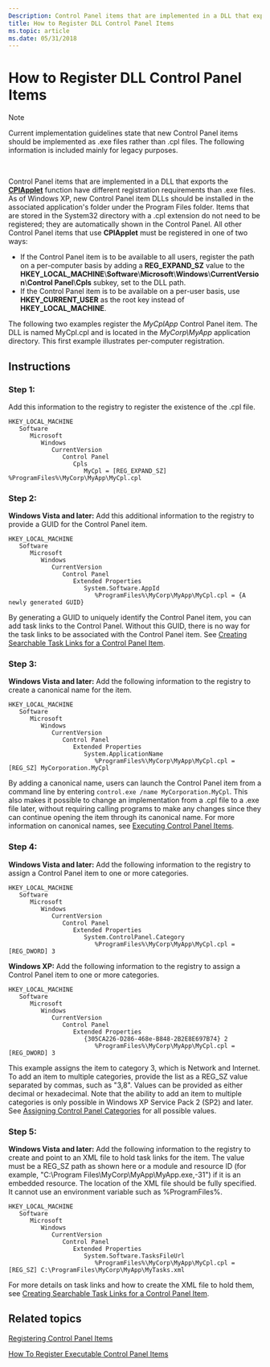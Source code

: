 ```yaml
---
Description: Control Panel items that are implemented in a DLL that exports the CPlApplet function have different registration requirements than .exe files.
title: How to Register DLL Control Panel Items
ms.topic: article
ms.date: 05/31/2018
---
```


# How to Register DLL Control Panel Items

> [!Note]  
> Current implementation guidelines state that new Control Panel items should be implemented as .exe files rather than .cpl files. The following information is included mainly for legacy purposes.

 

Control Panel items that are implemented in a DLL that exports the [**CPlApplet**](/windows/win32/api/cpl/nc-cpl-applet_proc) function have different registration requirements than .exe files. As of Windows XP, new Control Panel item DLLs should be installed in the associated application's folder under the Program Files folder. Items that are stored in the System32 directory with a .cpl extension do not need to be registered; they are automatically shown in the Control Panel. All other Control Panel items that use **CPlApplet** must be registered in one of two ways:

-   If the Control Panel item is to be available to all users, register the path on a per-computer basis by adding a **REG\_EXPAND\_SZ** value to the **HKEY\_LOCAL\_MACHINE**\\**Software**\\**Microsoft**\\**Windows**\\**CurrentVersion**\\**Control Panel**\\**Cpls** subkey, set to the DLL path.
-   If the Control Panel item is to be available on a per-user basis, use **HKEY\_CURRENT\_USER** as the root key instead of **HKEY\_LOCAL\_MACHINE**.

The following two examples register the *MyCplApp* Control Panel item. The DLL is named MyCpl.cpl and is located in the *MyCorp\\MyApp* application directory. This first example illustrates per-computer registration.

## Instructions

### Step 1:

Add this information to the registry to register the existence of the .cpl file.

```
HKEY_LOCAL_MACHINE
   Software
      Microsoft
         Windows
            CurrentVersion
               Control Panel
                  Cpls
                     MyCpl = [REG_EXPAND_SZ] %ProgramFiles%\MyCorp\MyApp\MyCpl.cpl
```

### Step 2:

**Windows Vista and later:** Add this additional information to the registry to provide a GUID for the Control Panel item.

```
HKEY_LOCAL_MACHINE
   Software
      Microsoft
         Windows
            CurrentVersion
               Control Panel
                  Extended Properties
                     System.Software.AppId
                        %ProgramFiles%\MyCorp\MyApp\MyCpl.cpl = {A newly generated GUID}
```

By generating a GUID to uniquely identify the Control Panel item, you can add task links to the Control Panel. Without this GUID, there is no way for the task links to be associated with the Control Panel item. See [Creating Searchable Task Links for a Control Panel Item](creating-searchable-task-links.md).

### Step 3:

**Windows Vista and later:** Add the following information to the registry to create a canonical name for the item.

```
HKEY_LOCAL_MACHINE
   Software
      Microsoft
         Windows
            CurrentVersion
               Control Panel
                  Extended Properties
                     System.ApplicationName
                        %ProgramFiles%\MyCorp\MyApp\MyCpl.cpl = [REG_SZ] MyCorporation.MyCpl
```

By adding a canonical name, users can launch the Control Panel item from a command line by entering `control.exe /name MyCorporation.MyCpl`. This also makes it possible to change an implementation from a .cpl file to a .exe file later, without requiring calling programs to make any changes since they can continue opening the item through its canonical name. For more information on canonical names, see [Executing Control Panel Items](executing-control-panel-items.md).

### Step 4:

**Windows Vista and later:** Add the following information to the registry to assign a Control Panel item to one or more categories.

```
HKEY_LOCAL_MACHINE
   Software
      Microsoft
         Windows
            CurrentVersion
               Control Panel
                  Extended Properties
                     System.ControlPanel.Category
                        %ProgramFiles%\MyCorp\MyApp\MyCpl.cpl = [REG_DWORD] 3
```

**Windows XP:** Add the following information to the registry to assign a Control Panel item to one or more categories.

```
HKEY_LOCAL_MACHINE
   Software
      Microsoft
         Windows
            CurrentVersion
               Control Panel
                  Extended Properties
                     {305CA226-D286-468e-B848-2B2E8E697B74} 2
                        %ProgramFiles%\MyCorp\MyApp\MyCpl.cpl = [REG_DWORD] 3
```

This example assigns the item to category 3, which is Network and Internet. To add an item to multiple categories, provide the list as a REG\_SZ value separated by commas, such as "3,8". Values can be provided as either decimal or hexadecimal. Note that the ability to add an item to multiple categories is only possible in Windows XP Service Pack 2 (SP2) and later. See [Assigning Control Panel Categories](assigning-control-panel-categories.md) for all possible values.

### Step 5:

**Windows Vista and later:** Add the following information to the registry to create and point to an XML file to hold task links for the item. The value must be a REG\_SZ path as shown here or a module and resource ID (for example, "C:\\Program Files\\MyCorp\\MyApp\\MyApp.exe,-31") if it is an embedded resource. The location of the XML file should be fully specified. It cannot use an environment variable such as %ProgramFiles%.

```
HKEY_LOCAL_MACHINE
   Software
      Microsoft
         Windows
            CurrentVersion
               Control Panel
                  Extended Properties
                     System.Software.TasksFileUrl
                        %ProgramFiles%\MyCorp\MyApp\MyCpl.cpl = [REG_SZ] C:\ProgramFiles\MyCorp\MyApp\MyTasks.xml
```

For more details on task links and how to create the XML file to hold them, see [Creating Searchable Task Links for a Control Panel Item](creating-searchable-task-links.md).

## Related topics

<dl> <dt>

[Registering Control Panel Items](registering-control-panel-items.md)
</dt> <dt>

[How To Register Executable Control Panel Items](how-to-register-an-executable-control-panel-item-registration-.md)
</dt> </dl>

 

 